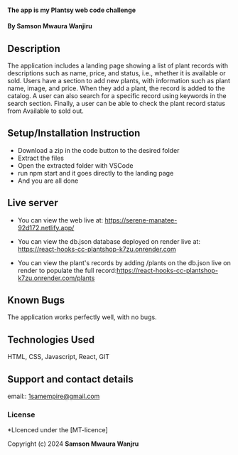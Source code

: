
#### The app is my Plantsy web code challenge
#### **By Samson Mwaura Wanjiru**
## Description
The application includes a  landing page showing a list of plant records with descriptions such as name, price, and status, i.e., whether it is available or sold.
Users have a section to add new plants, with information such as plant name, image, and price. When they add a plant, the record is added to the catalog.
A user can also search for a specific record using keywords in the search section. Finally, a user can be able to check the plant record status from Available to sold out.
 
## Setup/Installation Instruction
* Download a zip in the code button to the desired folder
* Extract the files
* Open the extracted folder with VSCode
* run npm start and it goes directly to the landing page
* And you are all done

## Live server
* You can view the web live at:  https://serene-manatee-92d172.netlify.app/

* You can view the db.json database deployed on render live at:  https://react-hooks-cc-plantshop-k7zu.onrender.com

* You can view the plant's records by adding /plants on the db.json live on render to populate the full record:https://react-hooks-cc-plantshop-k7zu.onrender.com/plants

## Known Bugs
The application works perfectly well, with no bugs.

## Technologies Used
HTML, CSS, Javascript, React, GIT

## Support and contact details
email:: 1samempire@gmail.com

### License
*LIcenced under the [MT-licence]

Copyright (c) 2024 **Samson Mwaura Wanjru**
